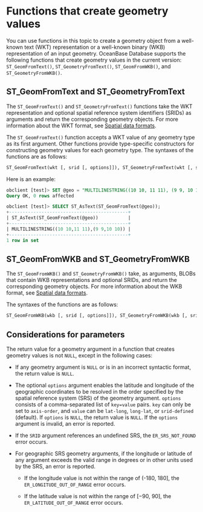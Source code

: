 # Functions that create geometry values

You can use functions in this topic to create a geometry object from a well-known text (WKT) representation or a well-known binary (WKB) representation of an input geometry. OceanBase Database supports the following functions that create geometry values in the current version: `ST_GeomFromText()`, `ST_GeometryFromText()`, `ST_GeomFromWKB()`, and `ST_GeometryFromWKB()`.

## ST_GeomFromText and ST_GeometryFromText

The `ST_GeomFromText()` and `ST_GeometryFromText()` functions take the WKT representation and optional spatial reference system identifiers (SRIDs) as arguments and return the corresponding geometry objects. For more information about the WKT format, see [Spatial data formats](../../100.basic-elements-of-mysql-mode/100.data-type-of-mysql-mode/900.spatial-data-type-of-mysql-mode/500.spatial-data-format-of-mysql-mode.md).

The `ST_GeomFromText()` function accepts a WKT value of any geometry type as its first argument. Other functions provide type-specific constructors for constructing geometry values for each geometry type.
The syntaxes of the functions are as follows:

```sql
ST_GeomFromText(wkt [, srid [, options]]), ST_GeometryFromText(wkt [, srid [, options]])
```

Here is an example:

```sql
obclient [test]> SET @geo = "MULTILINESTRING((10 10, 11 11), (9 9, 10 10))";
Query OK, 0 rows affected

obclient [test]> SELECT ST_AsText(ST_GeomFromText(@geo));
+--------------------------------------------+
| ST_AsText(ST_GeomFromText(@geo))           |
+--------------------------------------------+
| MULTILINESTRING((10 10,11 11),(9 9,10 10)) |
+--------------------------------------------+
1 row in set
```


## ST_GeomFromWKB and ST_GeometryFromWKB

The `ST_GeomFromWKB()` and `ST_GeometryFromWKB()` take, as arguments, BLOBs that contain WKB representations and optional SRIDs, and return the corresponding geometry objects. For more information about the WKB format, see [Spatial data formats](../../100.basic-elements-of-mysql-mode/100.data-type-of-mysql-mode/900.spatial-data-type-of-mysql-mode/500.spatial-data-format-of-mysql-mode.md).

The syntaxes of the functions are as follows:

```sql
ST_GeomFromWKB(wkb [, srid [, options]]), ST_GeometryFromWKB(wkb [, srid [, options]])
```

## Considerations for parameters

The return value for a geometry argument in a function that creates geometry values is not `NULL`, except in the following cases:

- If any geometry argument is `NULL` or is in an incorrect syntactic format, the return value is `NULL`.

- The optional `options` argument enables the latitude and longitude of the geographic coordinates to be resolved in the order specified by the spatial reference system (SRS) of the geometry argument. `options` consists of a comma-separated list of `key=value` pairs. `key` can only be set to `axis-order`, and `value` can be `lat-long`, `long-lat`, or `srid-defined` (default). If `options` is `NULL`, the return value is `NULL`. If the `options` argument is invalid, an error is reported.

- If the `SRID` argument references an undefined SRS, the `ER_SRS_NOT_FOUND` error occurs.

- For geographic SRS geometry arguments, if the longitude or latitude of any argument exceeds the valid range in degrees or in other units used by the SRS, an error is reported.

   - If the longitude value is not within the range of (-180, 180], the `ER_LONGITUDE_OUT_OF_RANGE` error occurs.

   - If the latitude value is not within the range of [−90, 90], the `ER_LATITUDE_OUT_OF_RANGE` error occurs.
